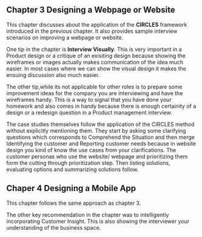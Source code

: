 
## Chapter 3 Designing a Webpage or Website

This chapter discusses about the application of the **CIRCLES** framework introduced in the previous chapter.
It also provides sample interview scenarios on improving a webpage or website.

One tip in the chapter is **Interview Visually**. This is very important in a Product design or a critique of an exisiting design because showing the wireframes or 
images actually makes communication of the idea much easier. In most cases where we can show the visual design it makes the ensuing discussion also much easier.

The other tip,while its not applicable for other roles is to prepare some improvement ideas for the company you are interviewing and have the wireframes handy. 
This is a way to signal that you have done your homework and also comes in handy because there is enough certainity of a design or a redesign question in a Product management
interview.

The case studies themselves follow the application of the CIRCLES method without explicitly mentioning them. They start by asking some clarifying questions which corresponds
to Comprehend the Situation and then merge Identifying the customer and Reporting customer needs because in website design you kind of know the use cases from your clarifications.
The customer personas who use the website/ webpage and prioritizing them form the cutting through prioritization step.
Then listing solutions, evaluating options and summarizing solutions follow.


## Chaper 4 Designing a Mobile App

This chapter follows the same approach as chapter 3. 

The other key recommendation in the chapter was to intelligently incorporating Customer Insight. This is also showing the interviewer
your understanding of the business space.
